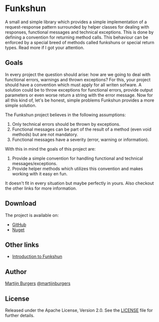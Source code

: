 ﻿Funkshun
========

A small and simple library which provides a simple implementation of a request-response pattern surrounded by helper classes for dealing with 
responses, functional messages and technical exceptions. This is done by defining a convention for returning method calls. This behaviour can 
be enforced by a special breed of methods called funkshuns or special return types. Read more if I got your attention.

Goals
-----

In every project the question should arise: how are we going to deal with functional errors, warnings and thrown exceptions? For this, your 
project should have a convention which must apply for all writen sofware. A solution could be to throw exceptions for functional errors, 
provide output parameters or even worse return a string with the error message. Now for all this kind of, let's be honest, simple problems 
Funkshun provides a more simple solution.

The Funkshun project believes in the following assumptions:

1. Only technical errors should be thrown by exceptions.
2. Functional messages can be part of the result of a method (even void methods) but are not mandatory. 
3. Functional messages have a severity (error, warning or information). 

With this in mind the goals of this project are:

1. Provide a simple convention for handling functional and technical messages/exceptions.
2. Provide helper methods which utilizes this convention and makes working with it easy en fun.

It doesn't fit in every situation but maybe perfectly in yours. Also checkout the other links for more information.

Download
--------
The project is available on:

* [GitHub](https://github.com/martijnburgers/Funkshun/)
* [Nuget](http://www.nuget.org/List/Packages/Funkshun.Core)

Other links
-------
* [Introduction to Funkshun](http://www.martijnburgers.net)

Author
-------

[Martijn Burgers](http://www.martijnburgers.net) 
[@martijnburgers](http://twitter.com/martijnburgers)

License
-------

Released under the Apache License, Version 2.0. See the [LICENSE][license] file for further details.

[license]: https://github.com/martijnburgers/Funkshun/blob/master/Funkshun/LICENSE.md
